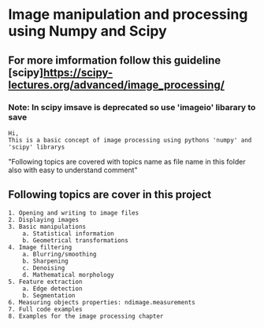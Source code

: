 # Image manipulation and processing using Numpy and Scipy
## For more imformation follow this guideline [scipy]<https://scipy-lectures.org/advanced/image_processing/>

### Note: In scipy imsave is deprecated so use 'imageio' libarary to save

    Hi,
    This is a basic concept of image processing using pythons 'numpy' and 'scipy' librarys

"Following topics are covered with topics name as file name in this folder also with easy to understand comment"

## Following topics are cover in this project

    1. Opening and writing to image files
    2. Displaying images
    3. Basic manipulations
        a. Statistical information
        b. Geometrical transformations
    4. Image filtering
        a. Blurring/smoothing
        b. Sharpening
        c. Denoising
        d. Mathematical morphology
    5. Feature extraction
        a. Edge detection
        b. Segmentation
    6. Measuring objects properties: ndimage.measurements
    7. Full code examples
    8. Examples for the image processing chapter
